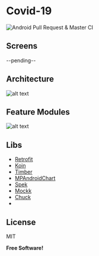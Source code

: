 
# Covid-19
![Android Pull Request & Master CI](https://github.com/David-Hackro/Covid/workflows/Android%20Pull%20Request%20&%20Master%20CI/badge.svg)

## Screens
--pending-- 
##  Architecture
![alt text](https://i.ibb.co/MCyhNdL/Untitled-Diagram-4.png)

## Feature Modules

![alt text](https://i.ibb.co/3y0XZXL/Untitled-Diagram-3.png)

## Libs
- [Retrofit](https://github.com/square/retrofit)
- [Koin](https://github.com/InsertKoinIO/koin)
- [Timber](https://github.com/JakeWharton/timber)
- [MPAndroidChart](https://github.com/PhilJay/MPAndroidChart)
- [Spek](https://github.com/spekframework)
- [Mockk](https://mockk.io/)
- [Chuck](https://github.com/jgilfelt/chuck)
- 
License
----

MIT


**Free Software!**
